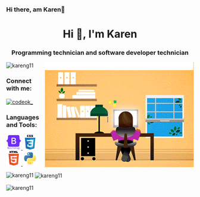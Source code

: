 ### Hi there, am Karen👋
<h1 align="center">Hi 👋, I'm Karen</h1>
<h3 align="center"> Programming technician and software developer technician </h3>

<img align="right" alt="codingmanish" width="400" src="https://github.com/KarenG11/kareng11/blob/main/codeok_.gif">

<p align="left"> <img src="https://komarev.com/ghpvc/?username=KarenG11&label=Profile%20views&color=0e75b6&style=flat" alt="kareng11" /> </p>



<h3 align="left">Connect with me:</h3>
<p align="left">
<a href="https://www.instagram.com/codeok_/" target="blank"><img align="center" src="https://raw.githubusercontent.com/rahuldkjain/github-profile-readme-generator/master/src/images/icons/Social/instagram.svg" alt="codeok_" height="30" width="40" /></a>
</p>

<h3 align="left">Languages and Tools:</h3>
<p align="left"> <a href="#" target="_blank" rel="noreferrer"> <img src="https://raw.githubusercontent.com/devicons/devicon/master/icons/bootstrap/bootstrap-plain-wordmark.svg" alt="bootstrap" width="40" height="40"/> </a> <a href="#" target="_blank" rel="noreferrer"> <img src="https://raw.githubusercontent.com/devicons/devicon/master/icons/css3/css3-original-wordmark.svg" alt="css3" width="40" height="40"/> </a> <a href="#" target="_blank" rel="noreferrer"> <img src="https://raw.githubusercontent.com/devicons/devicon/master/icons/html5/html5-original-wordmark.svg" alt="html5" width="40" height="40"/> </a> <a href="#" target="_blank" rel="noreferrer"> <img src="https://raw.githubusercontent.com/devicons/devicon/master/icons/python/python-original.svg" alt="python" width="40" height="40"/> </a> </p>

<p><img align="left" src="https://github-readme-stats.vercel.app/api?username=kareng11&show_icons=true&locale=en" alt="kareng11" /></p>

<p>&nbsp;<img align="center" src="https://github-readme-stats.vercel.app/api/top-langs?username=KarenG11&show_icons=true&locale=en&layout=compact" alt="kareng11" /></p>

<p><img align="center" src="https://github-readme-streak-stats.herokuapp.com/?user=KarenG11" alt="kareng11" /></p>

   

